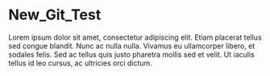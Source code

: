 # New_Git_Test

Lorem ipsum dolor sit amet, consectetur adipiscing elit. Etiam placerat tellus sed congue blandit. 
Nunc ac nulla nulla. Vivamus eu ullamcorper libero, et sodales felis. Sed ac tellus quis justo 
pharetra mollis sed et velit. Ut iaculis tellus id leo cursus,
ac ultricies orci dictum.
